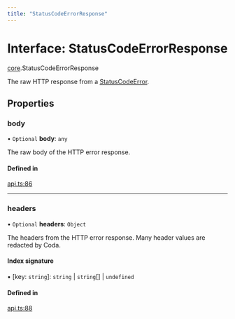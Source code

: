 ```yaml
---
title: "StatusCodeErrorResponse"
---
```

# Interface: StatusCodeErrorResponse

[core](../modules/core.md).StatusCodeErrorResponse

The raw HTTP response from a [StatusCodeError](../classes/core.StatusCodeError.md).

## Properties

### body

• `Optional` **body**: `any`

The raw body of the HTTP error response.

#### Defined in

[api.ts:86](https://github.com/coda/packs-sdk/blob/main/api.ts#L86)

___

### headers

• `Optional` **headers**: `Object`

The headers from the HTTP error response. Many header values are redacted by Coda.

#### Index signature

▪ [key: `string`]: `string` \| `string`[] \| `undefined`

#### Defined in

[api.ts:88](https://github.com/coda/packs-sdk/blob/main/api.ts#L88)
